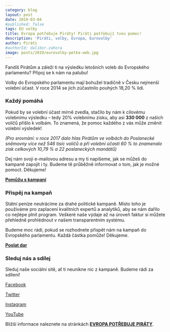 ```yaml
---
category: blog
layout: post
date: 2019-03-04
#published: false
tags: EU volby
title: Evropa potřebuje Piráty! Piráti potřebují tvou pomoc!
description: 'Piráti, volby, Evropa, Eurovolby'
author: Piráti
#authorId: dalibor.zahora
image: posts/2019/eurovolby-petka-web.jpg
---
```

Fandíš Pirátům a záleží ti na výsledku letošních voleb do Evropského parlamentu? Připoj se k nám na palubu!

Volby do Evropského parlamentu mají bohužel tradičně v Česku nejmenší volební účast. V roce 2014 se jich zúčastnilo pouhých 18,20 % lidí. 

### Každý pomáhá

Pokud by se volební účast mírně zvedla, stačilo by nám k cílovému volebnímu výsledku – tedy 20% volebnímu zisku, aby asi **330 000** z našich voličů přišlo k volbám. To znamená, že pomoc každého z vás může změnit volební výsledek! 

_(Pro srovnání: v roce 2017 dalo hlas Pirátům ve volbách do Poslanecké sněmovny více než 546 tisíc voličů a při volební účasti 60 % to znamenalo zisk celkových 10,79 % a 22 poslaneckých mandátů)_

Dej nám svoji e-mailovou adresu a my ti napíšeme, jak se můžeš do kampaně zapojit i ty. Budeme tě průběžně informovat o tom, jak je možné pomoct. Děkujeme!

**[Pomůžu s kampaní](https://nalodeni.pirati.cz/eurovolby-2019/)**

### Přispěj na kampaň

Státní peníze neutrácíme za drahé politické kampaně. Místo toho je používáme pro zaplacení kvalitních expertů a analytiků, aby se nám dařilo co nejlépe plnit program. Veškeré naše výdaje až na úroveň faktur si můžete přehledně prohlédnout v našem transparentním systému.

Budeme moc rádi, pokud se rozhodnete přispět nám na kampaň do Evropského parlamentu. Každá částka pomůže! Děkujeme.

**[Poslat dar](https://dary.pirati.cz/evropskyparlament)**

### Sleduj nás a sdílej

Sleduj naše sociální sítě, ať ti neunikne nic z kampaně. Budeme rádi za sdílení!

[Facebook](https://www.facebook.com/ceska.piratska.strana/)

[Twitter](https://twitter.com/PiratskaStrana)

[Instagram](https://www.instagram.com/pirati.cz/)

[YouTube](https://www.youtube.com/user/CeskaPiratskaStrana)

Bližší informace naleznete na stránkách **[EVROPA POTŘEBUJE PIRÁTY](https://evropapotrebuje.cz/)**.

